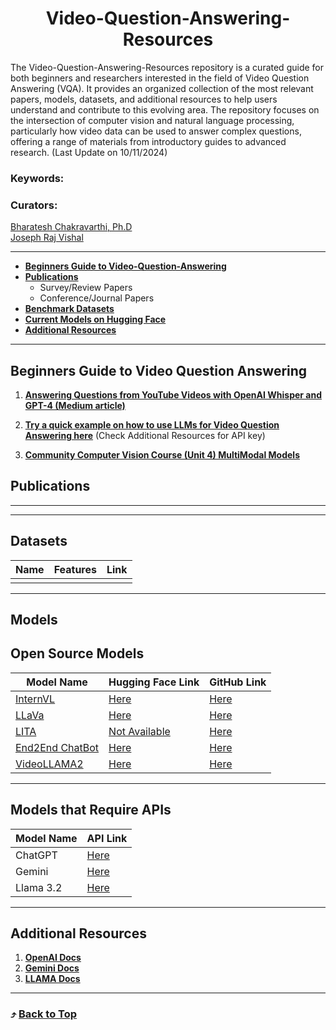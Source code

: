 <h1 align="center"> Video-Question-Answering-Resources </h1>

The Video-Question-Answering-Resources repository is a curated guide for both beginners and researchers interested in the field of Video Question Answering (VQA). It provides an organized collection of the most relevant papers, models, datasets, and additional resources to help users understand and contribute to this evolving area. The repository focuses on the intersection of computer vision and natural language processing, particularly how video data can be used to answer complex questions, offering a range of materials from introductory guides to advanced research. (Last Update on 10/11/2024)

### Keywords:

### Curators:
[ Bharatesh Chakravarthi, Ph.D](https://chakravarthi589.github.io/)
</br>
[Joseph Raj Vishal](https://github.com/joe-rabbit)

---


- [**Beginners Guide to Video-Question-Answering**](#Beginners-Guide-to-Video-Question-Answering) <br>
- [**Publications**](#Publications) <br/>
  - Survey/Review Papers
  - Conference/Journal Papers 
- [**Benchmark Datasets**](#Benchmark-Datasets) <br>
- [**Current Models on Hugging Face**](#Current-Models-on-Hugging-Face) <br>
- [**Additional Resources**](#Additional-Resourcese) <br>

  
---
## Beginners Guide to Video Question Answering

1. **[Answering Questions from YouTube Videos with OpenAI Whisper and GPT-4 (Medium article)](https://medium.com/@mksupriya2/answering-questions-from-youtube-videos-with-openai-whisper-and-gpt-4-9a0ae11389ba)**

2. **[Try a quick example on how to use LLMs for Video Question Answering here](https://colab.research.google.com/drive/1qTUr1rYB3L3ZlFyLocWbRKg_HVfLvyvT?usp=sharing)** (Check Additional Resources for API key)
3.  **[Community  Computer Vision Course (Unit 4) MultiModal Models](https://huggingface.co/learn/computer-vision-course/en/unit4/multimodal-models/vlm-intro)**

## Publications 

---

---
## Datasets
| Name | Features | Link |
|------|----------|------|
|      |          |      |
---
## Models
## Open Source Models
| Model Name  | Hugging Face Link | GitHub Link |
|-------------|-------------------|-------------|
| [InternVL](https://huggingface.co/OpenGVLab) | [Here](https://huggingface.co/OpenGVLab/InternVL2-76B) | [Here](https://github.com/OpenGVLab/InternVL) |
| [LLaVa](https://llava-vl.github.io/) | [Here](https://huggingface.co/docs/transformers/en/model_doc/llava) | [Here](https://github.com/haotian-liu/LLaVA) |
| [LITA](https://github.com/NVlabs/LITA) | [Not Available](#) | [Here](https://github.com/NVlabs/LITA)|
|[End2End ChatBot](https://github.com/OpenGVLab/Ask-Anything/tree/main)|[Here](https://huggingface.co/spaces/OpenGVLab/InternVideo2-Chat-8B-HD) |[Here](https://github.com/OpenGVLab/Ask-Anything)|
|[VideoLLAMA2](https://huggingface.co/collections/DAMO-NLP-SG/videollama-2-6669b6b6f0493188305c87ed) |[Here](https://github.com/DAMO-NLP-SG/VideoLLaMA2)|[Here](https://huggingface.co/spaces/lixin4ever/VideoLLaMA2)|

---

## Models that Require APIs
| Model Name | API Link |
|------------|----------|
| ChatGPT    | [Here](https://platform.openai.com/api-keys) |
| Gemini |[Here](https://ai.google.dev/gemini-api/docs/vision?lang=python)|
| Llama 3.2|[Here](https://docs.llama-api.com/quickstart#llama-3-2-instruct-chat-models-with-vision)|


---

## Additional Resources

1. **[OpenAI Docs](https://platform.openai.com/docs/api-reference/introduction)**
2. **[Gemini Docs](https://ai.google.dev/gemini-api/docs)**
3. **[LLAMA Docs](https://docs.llama-api.com/quickstart)**
---

### :arrow_heading_up: [Back to Top](#Keywords)




